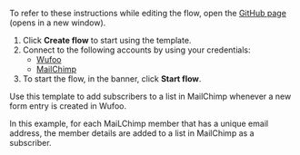 To refer to these instructions while editing the flow, open the [GitHub page](https://github.com/ot4i/app-connect-templates/tree/main/resources/markdown/Add%20a%20subscriber%20to%20a%20list%20in%20MailChimp%20when%20a%20new%20form%20entry%20is%20created%20in%20Wufoo_instructions.md) (opens in a new window).

1. Click **Create flow** to start using the template.
2. Connect to the following accounts by using your credentials:
   - [Wufoo](https://www.ibm.com/docs/en/app-connect/containers_cd?topic=apps-wufoo)
   - [MailChimp](https://www.ibm.com/docs/en/app-connect/containers_cd?topic=apps-mailchimp)
3. To start the flow, in the banner, click **Start flow**.


Use this template to add subscribers to a list in MailChimp whenever a new form entry is created in Wufoo. 

In this example, for each MaiLChimp member that has a unique email address, the member details are added to a list in MailChimp as a subscriber.






